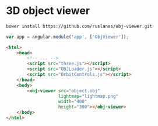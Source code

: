 3D object viewer
================

```sh
bower install https://github.com/ruslanas/obj-viewer.git
```

```javascript
var app = angular.module('app', ['ObjViewer']);
```

```html
<html>
	<head>
		<!-- ... -->
		<script src="three.js"></script>	
		<script src="OBJLoader.js"></script>	
		<script src="OrbitControls.js"></script>	
	</head>
	<body>
		<obj-viewer src="object.obj"
					lightmap="lightmap.png"
					width="400"
					height="300"></obj-viewer>
	</body>
</html>
```